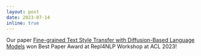 ```yaml
---
layout: post
date: 2023-07-14
inline: true
---
```


Our paper [Fine-grained Text Style Transfer with Diffusion-Based Language Models](https://arxiv.org/abs/2305.19512) won Best Paper Award at Repl4NLP Workshop at ACL 2023!
